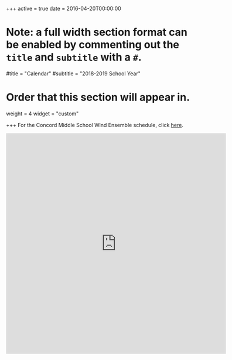 +++
active = true
date = 2016-04-20T00:00:00

# Note: a full width section format can be enabled by commenting out the `title` and `subtitle` with a `#`.
#title = "Calendar"
#subtitle = "2018-2019 School Year"

# Order that this section will appear in.
weight = 4
widget = "custom"

+++
For the Concord Middle School Wind Ensemble schedule, click [here](https://docs.google.com/document/d/1t6QnszI2RTKIZdjdb37gp-YKs5rA-qRL44DGo-xptzw/edit?usp=sharing "https://docs.google.com/document/d/1t6QnszI2RTKIZdjdb37gp-YKs5rA-qRL44DGo-xptzw/edit?usp=sharing").

<iframe src="https://calendar.google.com/calendar/embed?title=Concord%20Bands&amp;showTz=0&amp;height=600&amp;wkst=1&amp;bgcolor=%23F7F7F7&amp;src=concordps.org_classroom6880af80%40group.calendar.google.com&amp;color=%230F4B38&amp;src=concordps.org_classroom60624685%40group.calendar.google.com&amp;color=%235F6B02&amp;src=concordps.org_nbu2m6begv8r25refgt02umj1c%40group.calendar.google.com&amp;color=%23875509&amp;src=concordps.org_6i05so627sshqj83nb8g56bsb8%40group.calendar.google.com&amp;color=%23B1365F&amp;src=concordps.org_classroom6d3a6565%40group.calendar.google.com&amp;color=%23691426&amp;ctz=America%2FNew_York" style="border-width:0" width="600" height="600" frameborder="0" scrolling="no"></iframe>
